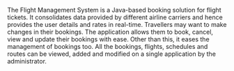 The Flight Management System is a Java-based booking solution for flight tickets. It
consolidates data provided by different airline carriers and hence provides the user details
and rates in real-time. Travellers may want to make changes in their bookings. The
application allows them to book, cancel, view and update their bookings with ease. Other
than this, it eases the management of bookings too. All the bookings, flights, schedules and
routes can be viewed, added and modified on a single application by the administrator.